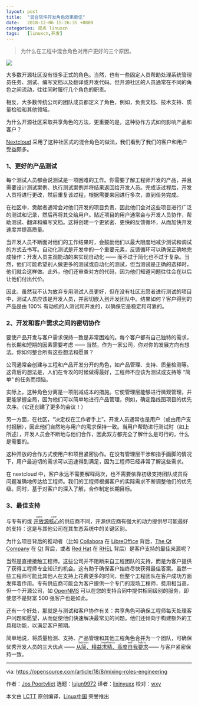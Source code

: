 ```yaml
---
layout: post
title:	"混合软件开发角色效果更佳"
date:	2018-12-06 15:26:35 +0800 
categories:	观点 linuxcn 
tags:	[linuxcn,开发]
---
```




> 
> 为什么在工程中混合角色对用户更好的三个原因。
> 
> 
> 


![](/Asserts/Images//attachment/album/201812/06/152638jli5ohrhtoth6i0q.png)


大多数开源社区没有很多正式的角色。当然，也有一些固定人员帮助处理系统管理员任务、测试、编写文档以及翻译或开发代码。但开源社区的人员通常在不同的角色之间流动，往往同时履行几个角色的职责。


相反，大多数传统公司的团队成员都定义了角色，例如，负责文档、技术支持、质量检验和其他领域。


为什么开源社区采取共享角色的方法，更重要的是，这种协作方式如何影响产品和客户？


[Nextcloud](https://nextcloud.com/) 采用了这种社区式的混合角色的做法，我们看到了我们的客户和用户受益颇多。


### 1、更好的产品测试


每个测试人员都会说测试是一项困难的工作。你需要了解工程师开发的产品，并且需要设计测试案例、执行测试案例并将结果返回给开发人员。完成该过程后，开发人员将进行更改，然后重复该过程，根据需要来回进行多次，直到任务完成。


在社区中，贡献者通常会对他们开发的项目负责，因此他们会对这些项目进行广泛的测试和记录，然后再将其交给用户。贴近项目的用户通常会与开发人员协作，帮助测试、翻译和编写文档。这将创建一个更紧密、更快的反馈循环，从而加快开发速度并提高质量。


当开发人员不断面对他们的工作结果时，会鼓励他们以最大限度地减少测试和调试的方式去书写。自动化测试是开发中的一个重要元素，反馈循环可以确保正确地完成操作：开发人员主观能动的来实现自动化 —— 而不过于简化也不过于复杂。当然，他们可能希望别人做更多的测试或自动化的测试，但当测试是正确的选择时，他们就会这样做。此外，他们还审查对方的代码，因为他们知道问题往往会在以后让他们付出代价。


因此，虽然我不认为放弃专用测试人员更好，但在没有社区志愿者进行测试的项目中，测试人员应该是开发人员，并密切嵌入到开发团队中。结果如何？客户得到的产品是由 100% 有动机的人测试和开发的，以确保它是稳定和可靠的。


### 2、开发和客户需求之间的密切协作


要使产品开发与客户需求保持一致是非常困难的。每个客户都有自己独特的需求，有长期和短期的因素需要考虑 —— 当然，作为一家公司，你对你的发展方向有想法。你如何整合所有这些想法和愿景？


公司通常会创建与工程和产品开发分开的角色，如产品管理、支持、质量检测等。这背后的想法是，人们在专攻的时候做得最好，工程师不应该为测试或支持等 “简单” 的任务而烦恼。


实际上，这种角色分离是一项削减成本的措施。它使管理层能够进行微观管理，并更能掌握全局，因为他们可以简单地进行产品管理，例如，确定路线图项目的优先次序。（它还创建了更多的会议！）


另一方面，在社区，“决定权在工作者手上”。开发人员通常也是用户（或由用户支付报酬），因此他们自然地与用户的需求保持一致。当用户帮助进行测试时（如上所述），开发人员会不断地与他们合作，因此双方都完全了解什么是可行的，什么是需要的。


这种开放的合作方式使用户和项目紧密协作。在没有管理层干涉和指手画脚的情况下，用户最迫切的需求可以迅速得到满足，因为工程师已经非常了解这些需求。


在 nextcloud 中，客户永远不需要解释两次，也不需要依靠初级支持团队成员将问题准确地传达给工程师。我们的工程师根据客户的实际需求不断调整他们的优先级。同时，基于对客户的深入了解，合作制定长期目标。


### 3、最佳支持


与专有的或 <ruby> <a href="https://en.wikipedia.org/wiki/Open_core">  开放源核心 </a> <rt>  open core </rt></ruby>的供应商不同，开源供应商有强大的动力提供尽可能最好的支持：这是与其他公司在其生态系统中的关键区别。


为什么项目背后的推动者（比如 [Collabora](https://www.collaboraoffice.com/) 在 [LibreOffice](https://www.libreoffice.org/) 背后，[The Qt Company](https://www.qt.io/) 在 [Qt](https://www.qt.io/developers/) 背后，或者 [Red Hat](https://www.redhat.com/en) 在 [RHEL](https://www.redhat.com/en/technologies/linux-platforms/enterprise-linux) 背后）是客户支持的最佳来源呢？


当然是直接接触工程师。这些公司并不阻断来自工程团队的支持，而是为客户提供了获得工程师专业知识的机会。这有助于确保客户始终尽快获得最佳答案。虽然一些工程师可能比其他人在支持上花费更多的时间，但整个工程团队在客户成功方面发挥着作用。专有供应商可能会为客户提供一个专门的现场工程师，费用相当高，但一个开源公司，如 [OpenNMS](https://www.opennms.org/en) 可以在您的支持合同中提供相同级别的服务，即使您不是财富 500 强客户也是如此。


还有一个好处，那就是与测试和客户协作有关：共享角色可确保工程师每天处理客户问题和愿望，从而促使他们快速解决最常见的问题。他们还倾向于构建额外的工具和功能，以满足客户预期。


简单地说，将质量检测、支持、产品管理和其他工程角色合并为一个团队，可确保优秀开发人员的三大优点 —— <ruby> <a href="http://threevirtues.com/">  从简、精益求精、高度自我要求 </a> <rt>  laziness，impatience，and hubris </rt></ruby> —— 与客户紧密保持一致。




---


via: <https://opensource.com/article/18/8/mixing-roles-engineering>


作者：[Jos Poortvliet](https://opensource.com/users/jospoortvliet) 选题：[lujun9972](https://github.com/lujun9972) 译者：[lixinyuxx](https://github.com/lixinyuxx) 校对：[wxy](https://github.com/wxy)


本文由 [LCTT](https://github.com/LCTT/TranslateProject) 原创编译，[Linux中国](https://linux.cn/) 荣誉推出
